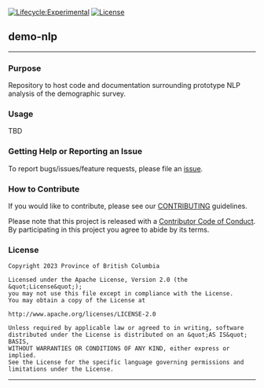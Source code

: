 [![Lifecycle:Experimental](https://img.shields.io/badge/Lifecycle-Experimental-339999)](https://github.com/bcgov/repomountie/blob/master/doc/lifecycle-stable.md)
[![License](https://img.shields.io/badge/License-Apache%202.0-blue.svg)](https://opensource.org/licenses/Apache-2.0)

## demo-nlp
---

### Purpose

Repository to host code and documentation surrounding prototype NLP analysis of the demographic survey. 

### Usage

TBD

### Getting Help or Reporting an Issue

To report bugs/issues/feature requests, please file an [issue](https://github.com/bcgov/demo-nlp/issues/).


### How to Contribute

If you would like to contribute, please see our [CONTRIBUTING](CONTRIBUTING.md) guidelines.

Please note that this project is released with a [Contributor Code of Conduct](CODE_OF_CONDUCT.md). By participating in this project you agree to abide by its terms.

### License

```
Copyright 2023 Province of British Columbia

Licensed under the Apache License, Version 2.0 (the &quot;License&quot;);
you may not use this file except in compliance with the License.
You may obtain a copy of the License at

http://www.apache.org/licenses/LICENSE-2.0

Unless required by applicable law or agreed to in writing, software distributed under the License is distributed on an &quot;AS IS&quot; BASIS,
WITHOUT WARRANTIES OR CONDITIONS OF ANY KIND, either express or implied.
See the License for the specific language governing permissions and limitations under the License.
```
---
